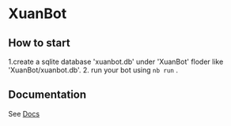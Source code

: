 # XuanBot

## How to start

1.create a sqlite database 'xuanbot.db' under 'XuanBot' floder like 'XuanBot/xuanbot.db'.
2. run your bot using `nb run` .

## Documentation

See [Docs](https://v2.nonebot.dev/)
